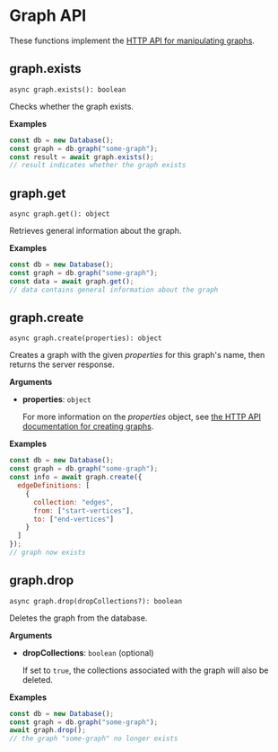 # Graph API

These functions implement the
[HTTP API for manipulating graphs](https://docs.arangodb.com/latest/HTTP/Gharial/index.html).

## graph.exists

`async graph.exists(): boolean`

Checks whether the graph exists.

**Examples**

```js
const db = new Database();
const graph = db.graph("some-graph");
const result = await graph.exists();
// result indicates whether the graph exists
```

## graph.get

`async graph.get(): object`

Retrieves general information about the graph.

**Examples**

```js
const db = new Database();
const graph = db.graph("some-graph");
const data = await graph.get();
// data contains general information about the graph
```

## graph.create

`async graph.create(properties): object`

Creates a graph with the given _properties_ for this graph's name, then returns
the server response.

**Arguments**

- **properties**: `object`

  For more information on the _properties_ object, see
  [the HTTP API documentation for creating graphs](https://docs.arangodb.com/latest/HTTP/Gharial/Management.html).

**Examples**

```js
const db = new Database();
const graph = db.graph("some-graph");
const info = await graph.create({
  edgeDefinitions: [
    {
      collection: "edges",
      from: ["start-vertices"],
      to: ["end-vertices"]
    }
  ]
});
// graph now exists
```

## graph.drop

`async graph.drop(dropCollections?): boolean`

Deletes the graph from the database.

**Arguments**

- **dropCollections**: `boolean` (optional)

  If set to `true`, the collections associated with the graph will also be
  deleted.

**Examples**

```js
const db = new Database();
const graph = db.graph("some-graph");
await graph.drop();
// the graph "some-graph" no longer exists
```
